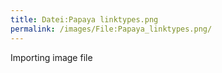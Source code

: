 ```yaml
---
title: Datei:Papaya linktypes.png
permalink: /images/File:Papaya_linktypes.png/
---
```


Importing image file